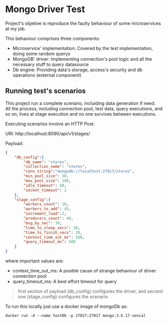 # Mongo Driver Test
Project's objetive is reproduce the faulty behaviour of some microservices at my job.

This behaviour comprises three components:
* Microservice' implementation: Covered by the test implementation, doing some random querys
* MongoDB' driver: Implementing connection's pool logic and all the necessary stuff to query datasource
* Db engine: Providing data's storage, access's security and db operations (external component) 

## Running test's scenarios
This project run a complete scenario, incluiding data generation if need.  
All the process, including connection pool, test data, query executions, and so on,
lives at stage execution and no one survives between executions.


Executing scenarios involve an HTTP Post:

URI: http://localhost:8090/api/v1/stages/

Payload:

```json
{
	"db_config":{
		"db_name": "stores",
		"collection_name": "stores",
		"conn_string":"mongodb://localhost:27017/stores",
		"min_pool_size": 30,
		"max_pool_size": 100,
		"idle_timeout": 60,
		"socket_timeout": 2
	},
	"stage_config":{
		"workers_count": 10,
		"workers_to_add": 45,
		"increment_load":2,
		"producers_count": 40,
		"msg_by_sec": 30,
		"time_to_sleep_secs": 30,
		"time_to_finish_secs": 20,
		"context_time_out_ms": 500,
		"query_timeout_ms": 500
	}
}
```
where important values are:
* context_time_out_ms: A posible cause of strange behaviour of driver connection pool
* query_timeout_ms: A best effort timeout for query
> first section of payload (db_config) configures the driver, 
> and second one (stage_config) configures the scenario

To run this locally just use a docker image of mongoDb as:
```shell script
docker run -d --name testDb -p 27017:27017 mongo:3.6.17-xenial
```
